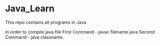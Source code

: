# Java_Learn
This repo contains all programs in Java

In order to compile java file 
First Command - javac filename.java
Second Command - java classname.
